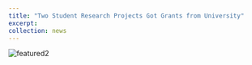 ```yaml
---
title: "Two Student Research Projects Got Grants from University"
excerpt:
collection: news
---
```

<img src="https://Gavy666.github.io/images/featured.png" alt="featured2" style="zoom: 100%;" />
